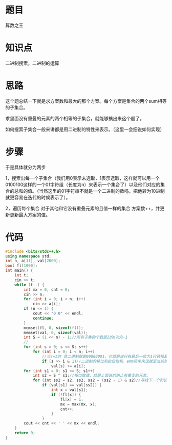 # 题目

算数之王

# 知识点

二进制搜索，二进制的运算



# 思路

这个题总结一下就是求方案数和最大的那个方案。每个方案是集合的两个sum相等的子集合。



求里面没有重叠的元素的两个相等的子集合，就能够搞出来这个题了。

如何搜索子集合一般来讲都是用二进制的特性来表示。（这里一会细说如何实现）

# 步骤

于是具体就分为两步

1，搜索出每一个子集合（我们用0表示未选取，1表示选取，这样就可以用一个0100100这样的一个01字符组（长度为n）来表示一个集合了）以及他们对应的集合的总和的值。（当然这里的01字符串不就是一个二进制的数吗，把他转为10进制就更容易在迭代的时候表示了）。

2，遍历每个集合 对于其他和它没有重叠元素的且值一样的集合 方案数++，并更新更新最大方案的值。



# 代码

~~~cpp
#include <bits/stdc++.h>
using namespace std;
int n, a[11], val[2000];
bool fl[1000];
int main() {
	int t;
	cin >> t;
	while (t--) {
		int mx = 0, cnt = 0;
		cin >> n;
		for (int i = 0; i < n; i++)
			cin >> a[i];
		if (n <= 1) {
			cout << "0 0" << endl;
			continue;
		}
		memset(fl, 0, sizeof(fl));
		memset(val, 0, sizeof(val));
		int S = (1 << n) - 1;//所有子集的个数是2的n次方-1
        //
		for (int s = 0; s <= S; s++)
			for (int i = 0; i < n; i++) 
				//当s=1时 其二进制就是00000001，也就是说只有最后一位为1只选择最后一个数
                if (s >> i & 1)//二进制的移位和按位取和，emm简单来说就是当前第i位的数是不是1.
					val[s] += a[i];
		for (int s1 = 0; s1 <= S; s1++)
			int s2 = S ^ s1;//按位取或，就是上面说的防止有重复的元素。
			for (int ss2 = s2; ss2; ss2 = (ss2 - 1) & s2)//寻找下一个和该集合没有重叠元素的集合
				if (val[s1] == val[ss2]) {
					int x = val[s1];
					if (!fl[x]) {
						fl[x] = 1;
						mx = max(mx, x);
						cnt++;
					}
				}
		cout << cnt << ' ' << mx << endl;
	}
	return 0;
} 
~~~





